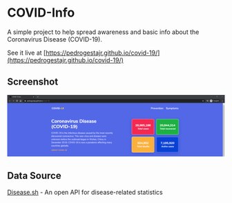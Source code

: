 # COVID-Info

A simple project to help spread awareness and basic info about the Coronavirus Disease (COVID-19).

See it live at [https://pedrogestajr.github.io/covid-19/](https://pedrogestajr.github.io/covid-19/)

## Screenshot

![COVID-Info website screenshot](screenshot.png)

## Data Source

[Disease.sh](https://github.com/disease-sh/API) - An open API for disease-related statistics
